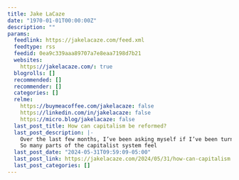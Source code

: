 ```yaml
---
title: Jake LaCaze
date: "1970-01-01T00:00:00Z"
description: ""
params:
  feedlink: https://jakelacaze.com/feed.xml
  feedtype: rss
  feedid: 0ea9c339aaa89707a7e8eaa7198d7b21
  websites:
    https://jakelacaze.com/: true
  blogrolls: []
  recommended: []
  recommender: []
  categories: []
  relme:
    https://buymeacoffee.com/jakelacaze: false
    https://linkedin.com/in/jakelacaze: false
    https://micro.blog/jakelacaze: false
  last_post_title: How can capitalism be reformed?
  last_post_description: |-
    Over the last few months, I’ve been asking myself if I’ve been turning into a Communist, as certain aspects of capitalism have had me seeing red.
    So many parts of the capitalist system feel
  last_post_date: "2024-05-31T09:59:09-05:00"
  last_post_link: https://jakelacaze.com/2024/05/31/how-can-capitalism.html
  last_post_categories: []
---
```

